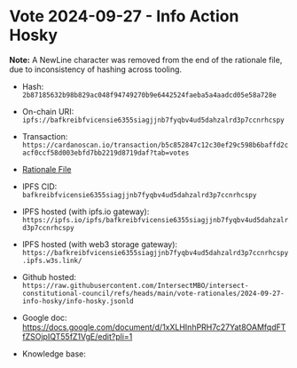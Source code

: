 
# Vote 2024-09-27 - Info Action Hosky

**Note:** A NewLine character was removed from the end of the rationale file, due to inconsistency of hashing across tooling.

- Hash: `2b87185632b98b829ac048f94749270b9e6442524faeba5a4aadcd05e58a728e`
- On-chain URI: `ipfs://bafkreibfvicensie6355siagjjnb7fyqbv4ud5dahzalrd3p7ccnrhcspy`
- Transaction: `https://cardanoscan.io/transaction/b5c852847c12c30ef29c598b6baffd2cacf0ccf58d003ebfd7bb2219d8719daf?tab=votes`

- [Rationale File](./info-hosky.jsonld)
- IPFS CID: `bafkreibfvicensie6355siagjjnb7fyqbv4ud5dahzalrd3p7ccnrhcspy`
- IPFS hosted (with ipfs.io gateway): `https://ipfs.io/ipfs/bafkreibfvicensie6355siagjjnb7fyqbv4ud5dahzalrd3p7ccnrhcspy`
- IPFS hosted (with web3 storage gateway): `https://bafkreibfvicensie6355siagjjnb7fyqbv4ud5dahzalrd3p7ccnrhcspy.ipfs.w3s.link/`

- Github hosted: `https://raw.githubusercontent.com/IntersectMBO/intersect-constitutional-council/refs/heads/main/vote-rationales/2024-09-27-info-hosky/info-hosky.jsonld`
- Google doc: https://docs.google.com/document/d/1xXLHInhPRH7c27Yat8OAMfqdFTfZSOjpIQT55fZ1VgE/edit?pli=1
- Knowledge base: 

